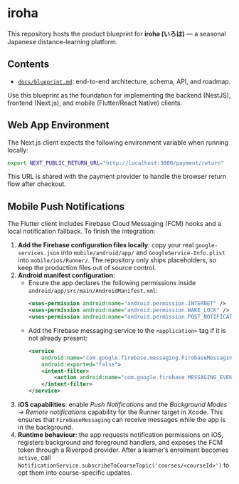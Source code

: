 # iroha

This repository hosts the product blueprint for **iroha (いろは)** — a seasonal Japanese distance-learning platform.

## Contents
- [`docs/blueprint.md`](docs/blueprint.md): end-to-end architecture, schema, API, and roadmap.

Use this blueprint as the foundation for implementing the backend (NestJS), frontend (Next.js), and mobile (Flutter/React Native) clients.

## Web App Environment

The Next.js client expects the following environment variable when running locally:

```bash
export NEXT_PUBLIC_RETURN_URL="http://localhost:3000/payment/return"
```

This URL is shared with the payment provider to handle the browser return flow after checkout.

## Mobile Push Notifications

The Flutter client includes Firebase Cloud Messaging (FCM) hooks and a local notification fallback. To finish the integration:

1. **Add the Firebase configuration files locally**: copy your real `google-services.json` into `mobile/android/app/` and `GoogleService-Info.plist` into `mobile/ios/Runner/`. The repository only ships placeholders, so keep the production files out of source control.
2. **Android manifest configuration**:
   - Ensure the app declares the following permissions inside `android/app/src/main/AndroidManifest.xml`:
     ```xml
     <uses-permission android:name="android.permission.INTERNET" />
     <uses-permission android:name="android.permission.WAKE_LOCK" />
     <uses-permission android:name="android.permission.POST_NOTIFICATIONS" />
     ```
   - Add the Firebase messaging service to the `<application>` tag if it is not already present:
     ```xml
     <service
         android:name="com.google.firebase.messaging.FirebaseMessagingService"
         android:exported="false">
         <intent-filter>
             <action android:name="com.google.firebase.MESSAGING_EVENT" />
         </intent-filter>
     </service>
     ```
3. **iOS capabilities**: enable *Push Notifications* and the *Background Modes → Remote notifications* capability for the Runner target in Xcode. This ensures that `FirebaseMessaging` can receive messages while the app is in the background.
4. **Runtime behaviour**: the app requests notification permissions on iOS, registers background and foreground handlers, and exposes the FCM token through a Riverpod provider. After a learner’s enrolment becomes `active`, call `NotificationService.subscribeToCourseTopic('courses/<courseId>')` to opt them into course-specific updates.

